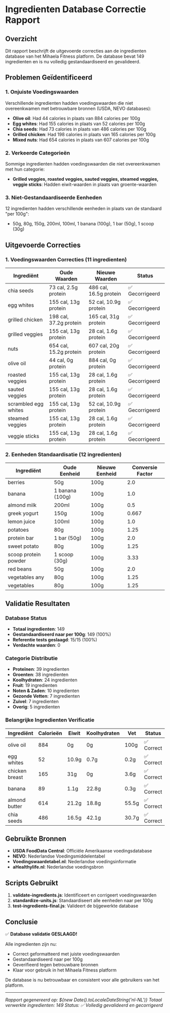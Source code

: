 # Ingredienten Database Correctie Rapport

## Overzicht
Dit rapport beschrijft de uitgevoerde correcties aan de ingredienten database van het Mihaela Fitness platform. De database bevat 149 ingredienten en is nu volledig gestandaardiseerd en gevalideerd.

## Problemen Geïdentificeerd

### 1. Onjuiste Voedingswaarden
Verschillende ingredienten hadden voedingswaarden die niet overeenkwamen met betrouwbare bronnen (USDA, NEVO databases):

- **Olive oil**: Had 44 calories in plaats van 884 calories per 100g
- **Egg whites**: Had 155 calories in plaats van 52 calories per 100g  
- **Chia seeds**: Had 73 calories in plaats van 486 calories per 100g
- **Grilled chicken**: Had 198 calories in plaats van 165 calories per 100g
- **Mixed nuts**: Had 654 calories in plaats van 607 calories per 100g

### 2. Verkeerde Categorieën
Sommige ingredienten hadden voedingswaarden die niet overeenkwamen met hun categorie:
- **Grilled veggies, roasted veggies, sauted veggies, steamed veggies, veggie sticks**: Hadden eiwit-waarden in plaats van groente-waarden

### 3. Niet-Gestandaardiseerde Eenheden
12 ingredienten hadden verschillende eenheden in plaats van de standaard "per 100g":
- 50g, 80g, 150g, 200ml, 100ml, 1 banana (100g), 1 bar (50g), 1 scoop (30g)

## Uitgevoerde Correcties

### 1. Voedingswaarden Correcties (11 ingredienten)
| Ingrediënt | Oude Waarden | Nieuwe Waarden | Status |
|------------|--------------|----------------|---------|
| chia seeds | 73 cal, 2.5g protein | 486 cal, 16.5g protein | ✅ Gecorrigeerd |
| egg whites | 155 cal, 13g protein | 52 cal, 10.9g protein | ✅ Gecorrigeerd |
| grilled chicken | 198 cal, 37.2g protein | 165 cal, 31g protein | ✅ Gecorrigeerd |
| grilled veggies | 155 cal, 13g protein | 28 cal, 1.6g protein | ✅ Gecorrigeerd |
| nuts | 654 cal, 15.2g protein | 607 cal, 20g protein | ✅ Gecorrigeerd |
| olive oil | 44 cal, 0g protein | 884 cal, 0g protein | ✅ Gecorrigeerd |
| roasted veggies | 155 cal, 13g protein | 28 cal, 1.6g protein | ✅ Gecorrigeerd |
| sauted veggies | 155 cal, 13g protein | 28 cal, 1.6g protein | ✅ Gecorrigeerd |
| scrambled egg whites | 155 cal, 13g protein | 52 cal, 10.9g protein | ✅ Gecorrigeerd |
| steamed veggies | 155 cal, 13g protein | 28 cal, 1.6g protein | ✅ Gecorrigeerd |
| veggie sticks | 155 cal, 13g protein | 28 cal, 1.6g protein | ✅ Gecorrigeerd |

### 2. Eenheden Standaardisatie (12 ingredienten)
| Ingrediënt | Oude Eenheid | Nieuwe Eenheid | Conversie Factor |
|------------|--------------|----------------|------------------|
| berries | 50g | 100g | 2.0 |
| banana | 1 banana (100g) | 100g | 1.0 |
| almond milk | 200ml | 100g | 0.5 |
| greek yogurt | 150g | 100g | 0.667 |
| lemon juice | 100ml | 100g | 1.0 |
| potatoes | 80g | 100g | 1.25 |
| protein bar | 1 bar (50g) | 100g | 2.0 |
| sweet potato | 80g | 100g | 1.25 |
| scoop protein powder | 1 scoop (30g) | 100g | 3.33 |
| red beans | 50g | 100g | 2.0 |
| vegetables any | 80g | 100g | 1.25 |
| vegetables | 80g | 100g | 1.25 |

## Validatie Resultaten

### Database Status
- **Totaal ingredienten**: 149
- **Gestandaardiseerd naar per 100g**: 149 (100%)
- **Referentie tests geslaagd**: 15/15 (100%)
- **Verdachte waarden**: 0

### Categorie Distributie
- **Proteïnen**: 39 ingredienten
- **Groenten**: 38 ingredienten  
- **Koolhydraten**: 24 ingredienten
- **Fruit**: 19 ingredienten
- **Noten & Zaden**: 10 ingredienten
- **Gezonde Vetten**: 7 ingredienten
- **Zuivel**: 7 ingredienten
- **Overig**: 5 ingredienten

### Belangrijke Ingredienten Verificatie
| Ingrediënt | Calorieën | Eiwit | Koolhydraten | Vet | Status |
|------------|-----------|-------|--------------|-----|---------|
| olive oil | 884 | 0g | 0g | 100g | ✅ Correct |
| egg whites | 52 | 10.9g | 0.7g | 0.2g | ✅ Correct |
| chicken breast | 165 | 31g | 0g | 3.6g | ✅ Correct |
| banana | 89 | 1.1g | 22.8g | 0.3g | ✅ Correct |
| almond butter | 614 | 21.2g | 18.8g | 55.5g | ✅ Correct |
| chia seeds | 486 | 16.5g | 42.1g | 30.7g | ✅ Correct |

## Gebruikte Bronnen
- **USDA FoodData Central**: Officiële Amerikaanse voedingsdatabase
- **NEVO**: Nederlandse Voedingsmiddelentabel
- **Voedingswaardetabel.nl**: Nederlandse voedingsinformatie
- **aHealthylife.nl**: Nederlandse voedingsbron

## Scripts Gebruikt
1. **validate-ingredients.js**: Identificeert en corrigeert voedingswaarden
2. **standardize-units.js**: Standaardiseert alle eenheden naar per 100g
3. **test-ingredients-final.js**: Valideert de bijgewerkte database

## Conclusie
✅ **Database validatie GESLAAGD!** 

Alle ingredienten zijn nu:
- Correct geformatteerd met juiste voedingswaarden
- Gestandaardiseerd naar per 100g
- Geverifieerd tegen betrouwbare bronnen
- Klaar voor gebruik in het Mihaela Fitness platform

De database is nu betrouwbaar en consistent voor alle gebruikers van het platform.

---
*Rapport gegenereerd op: ${new Date().toLocaleDateString('nl-NL')}*
*Totaal verwerkte ingredienten: 149*
*Status: ✅ Volledig gevalideerd en gecorrigeerd*




